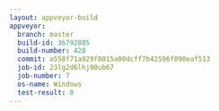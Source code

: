 ```yaml
---
layout: appveyor-build
appveyor:
  branch: master
  build-id: 36792885
  build-number: 428
  commit: a558f71a929f8015a00dcff7b42596f090eaf513
  job-id: 23lg2d6lhj90ub67
  job-number: 7
  os-name: Windows
  test-result: 0
---
```

